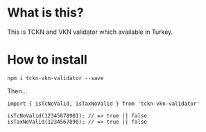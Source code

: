 # What is this?

This is TCKN and VKN validator which available in Turkey.

# How to install

`npm i tckn-vkn-validator --save`

Then...

```
import { isTcNoValid, isTaxNoValid } from 'tckn-vkn-validator'

isTcNoValid(12345678901); // => true || false
isTaxNoValid(1234567890); // => true || false

```
